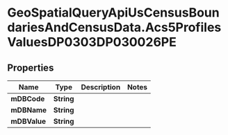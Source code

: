 # GeoSpatialQueryApiUsCensusBoundariesAndCensusData.Acs5ProfilesValuesDP0303DP030026PE

## Properties

Name | Type | Description | Notes
------------ | ------------- | ------------- | -------------
**mDBCode** | **String** |  | 
**mDBName** | **String** |  | 
**mDBValue** | **String** |  | 


